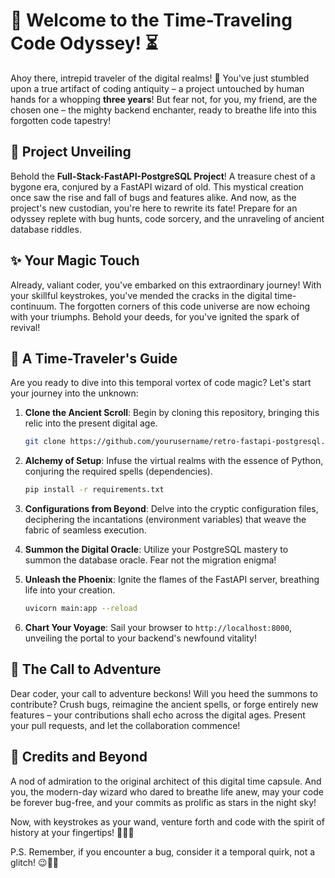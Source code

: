 # 🎉 Welcome to the Time-Traveling Code Odyssey! ⏳

Ahoy there, intrepid traveler of the digital realms! 👋 You've just stumbled upon a true artifact of coding antiquity – a project untouched by human hands for a whopping **three years**! But fear not, for you, my friend, are the chosen one – the mighty backend enchanter, ready to breathe life into this forgotten code tapestry!

## 🚀 Project Unveiling

Behold the **Full-Stack-FastAPI-PostgreSQL Project**! A treasure chest of a bygone era, conjured by a FastAPI wizard of old. This mystical creation once saw the rise and fall of bugs and features alike. And now, as the project's new custodian, you're here to rewrite its fate! Prepare for an odyssey replete with bug hunts, code sorcery, and the unraveling of ancient database riddles.

## ✨ Your Magic Touch

Already, valiant coder, you've embarked on this extraordinary journey! With your skillful keystrokes, you've mended the cracks in the digital time-continuum. The forgotten corners of this code universe are now echoing with your triumphs. Behold your deeds, for you've ignited the spark of revival!

## 🚀 A Time-Traveler's Guide

Are you ready to dive into this temporal vortex of code magic? Let's start your journey into the unknown:

1. **Clone the Ancient Scroll**: Begin by cloning this repository, bringing this relic into the present digital age.

    ```bash
    git clone https://github.com/yourusername/retro-fastapi-postgresql.git
    ```

2. **Alchemy of Setup**: Infuse the virtual realms with the essence of Python, conjuring the required spells (dependencies).

    ```bash
    pip install -r requirements.txt
    ```

3. **Configurations from Beyond**: Delve into the cryptic configuration files, deciphering the incantations (environment variables) that weave the fabric of seamless execution.

4. **Summon the Digital Oracle**: Utilize your PostgreSQL mastery to summon the database oracle. Fear not the migration enigma!

5. **Unleash the Phoenix**: Ignite the flames of the FastAPI server, breathing life into your creation.

    ```bash
    uvicorn main:app --reload
    ```

6. **Chart Your Voyage**: Sail your browser to `http://localhost:8000`, unveiling the portal to your backend's newfound vitality!

## 🌟 The Call to Adventure

Dear coder, your call to adventure beckons! Will you heed the summons to contribute? Crush bugs, reimagine the ancient spells, or forge entirely new features – your contributions shall echo across the digital ages. Present your pull requests, and let the collaboration commence!

## 🎩 Credits and Beyond

A nod of admiration to the original architect of this digital time capsule. And you, the modern-day wizard who dared to breathe life anew, may your code be forever bug-free, and your commits as prolific as stars in the night sky!

Now, with keystrokes as your wand, venture forth and code with the spirit of history at your fingertips! 🌟🎉🔮

P.S. Remember, if you encounter a bug, consider it a temporal quirk, not a glitch! 😉🐛🔥
